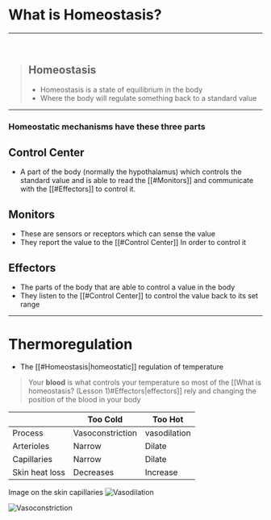 # What is Homeostasis?
---
<br/>

> ## Homeostasis
> - Homeostasis is a state of equilibrium in the body
> - Where the body will regulate something back to a standard value

---

### **Homeostatic mechanisms have these three parts**

## Control Center
- A part of the body (normally the hypothalamus) which controls the standard value and is able to read the [[#Monitors]] and communicate with the [[#Effectors]] to control it.

## Monitors
- These are sensors or receptors which can sense the value
- They report the value to the [[#Control Center]] In order to control it

## Effectors
- The parts of the body that are able to control a value in the body
- They listen to the [[#Control Center]] to control the value back to its set range

---

# Thermoregulation
- The [[#Homeostasis|homeostatic]] regulation of temperature

>Your **blood** is what controls your temperature so most of the [[What is homeostasis? (Lesson 1)#Effectors|effectors]] rely and changing the position of the blood in your body

|                | Too Cold         | Too Hot      |
| -------------- | ---------------- | ------------ |
| Process        | Vasoconstriction | vasodilation |
| Arterioles     | Narrow           | Dilate       |
| Capillaries    | Narrow           | Dilate       |
| Skin heat loss | Decreases        | Increase     |

Image on the skin capillaries
![Vasodilation](https://lh5.googleusercontent.com/PKlBkIe3WUi7Uzo5eToTv6Ib9aQPS53tXWHsgHxqiFAu857byCvFE0CWuGMUkdBhzQeIDXQeb0xIl_e6VGlvDAKfR7Zvmy7f_4wGwXjgnw9WmcbthTdtnp3B0pd8eZiDdAasFtWe)

![Vasoconstriction](https://lh3.googleusercontent.com/RCnAq_BaZX0zPUeqItGoYNL8bPrw_zmjkF-XLMvbhNe54nEE2LruQsIslgQZB1x8CA1eK0mO18Wq5bNV8ritqo31-jZgPZZNcSeo7riMLMa7NlO2SVa5AD-gUn7hqiXxMRtMRJDZ)

